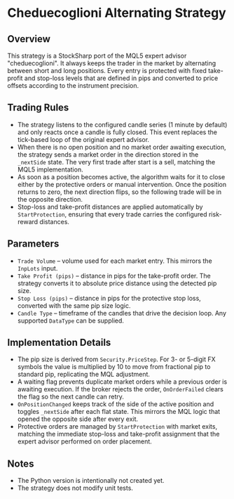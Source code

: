 # Cheduecoglioni Alternating Strategy

## Overview
This strategy is a StockSharp port of the MQL5 expert advisor "cheduecoglioni". It always keeps the trader in the market by alternating between short and long positions. Every entry is protected with fixed take-profit and stop-loss levels that are defined in pips and converted to price offsets according to the instrument precision.

## Trading Rules
- The strategy listens to the configured candle series (1 minute by default) and only reacts once a candle is fully closed. This event replaces the tick-based loop of the original expert advisor.
- When there is no open position and no market order awaiting execution, the strategy sends a market order in the direction stored in the `_nextSide` state. The very first trade after start is a sell, matching the MQL5 implementation.
- As soon as a position becomes active, the algorithm waits for it to close either by the protective orders or manual intervention. Once the position returns to zero, the next direction flips, so the following trade will be in the opposite direction.
- Stop-loss and take-profit distances are applied automatically by `StartProtection`, ensuring that every trade carries the configured risk-reward distances.

## Parameters
- `Trade Volume` – volume used for each market entry. This mirrors the `InpLots` input.
- `Take Profit (pips)` – distance in pips for the take-profit order. The strategy converts it to absolute price distance using the detected pip size.
- `Stop Loss (pips)` – distance in pips for the protective stop loss, converted with the same pip size logic.
- `Candle Type` – timeframe of the candles that drive the decision loop. Any supported `DataType` can be supplied.

## Implementation Details
- The pip size is derived from `Security.PriceStep`. For 3- or 5-digit FX symbols the value is multiplied by 10 to move from fractional pip to standard pip, replicating the MQL adjustment.
- A waiting flag prevents duplicate market orders while a previous order is awaiting execution. If the broker rejects the order, `OnOrderFailed` clears the flag so the next candle can retry.
- `OnPositionChanged` keeps track of the side of the active position and toggles `_nextSide` after each flat state. This mirrors the MQL logic that opened the opposite side after every exit.
- Protective orders are managed by `StartProtection` with market exits, matching the immediate stop-loss and take-profit assignment that the expert advisor performed on order placement.

## Notes
- The Python version is intentionally not created yet.
- The strategy does not modify unit tests.
